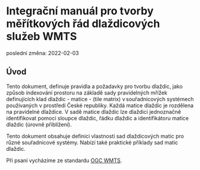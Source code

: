 # Integrační manuál pro tvorby měřítkových řád dlaždicových služeb WMTS 

poslední změna: 2022-02-03

## Úvod 
Tento dokument, definuje pravidla a požadavky pro tvorbu dlaždic, jako způsob
indexování prostoru na základě sady pravidelných mřížek definujících klad
dlaždic - matice - (tile matrix) v souřadnicových systémech používaných v prostředí České
republiky. Každá matice dlaždic je rozdělena na pravidelné dlaždice. V sadě
matice dlaždic lze dlaždici jednoznačně identifikovat pomocí sloupce dlaždic,
řádku dlaždic a identifikátoru matice dlaždic (úrovně přiblížení).

Tento dokument obsahuje definici vlastností sad dlaždicových
matic pro různé souřadnicové systémy. Nabízí také praktické příklady sad matic dlaždic.

Při psaní vycházíme ze standardu [OGC WMTS](https://www.ogc.org/standards/wmts).
